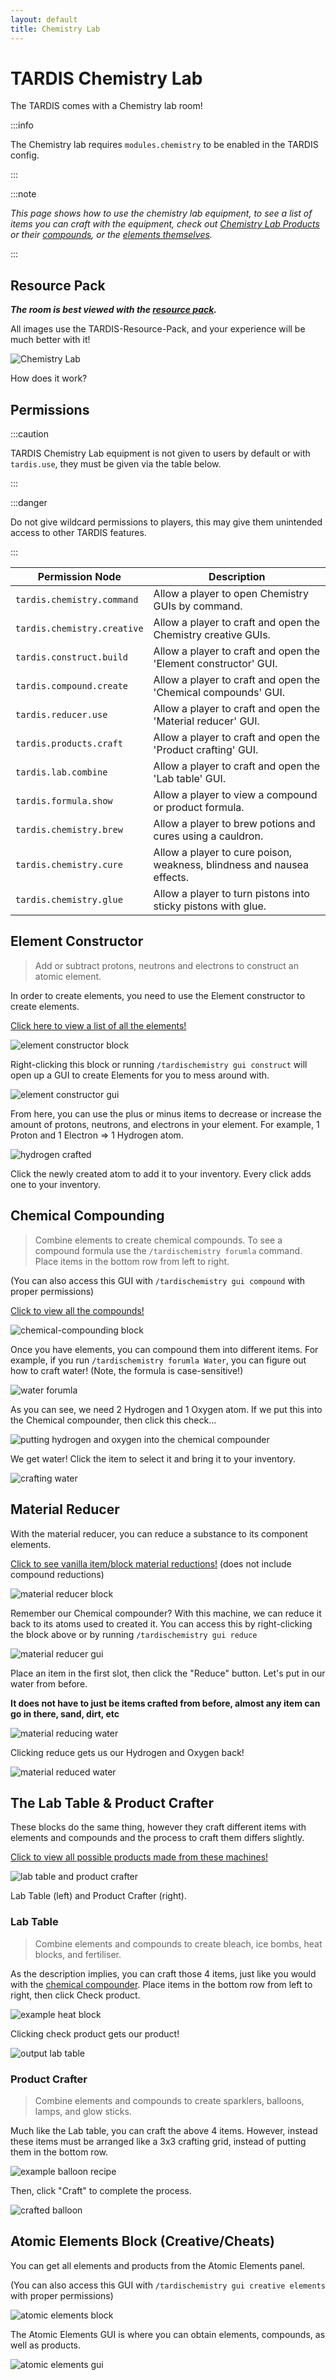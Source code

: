 ```yaml
---
layout: default
title: Chemistry Lab
---
```


# TARDIS Chemistry Lab

The TARDIS comes with a Chemistry lab room!

:::info

The Chemistry lab requires `modules.chemistry` to be enabled in the TARDIS config.

:::

:::note

*This page shows how to use the chemistry lab equipment, to see a list of items you can craft with the equipment, check
out [Chemistry Lab Products](/chemistry-lab/products) or their [compounds](/chemistry-lab/compounds), or
the [elements themselves](/chemistry-lab/elements).*

:::

## Resource Pack

***The room is best viewed with the [resource pack](/resource-packs).***

All images use the TARDIS-Resource-Pack, and your experience will be much better with it!

![Chemistry Lab](/images/rooms/vanilla/chemistry-lab.png)

How does it work?

## Permissions

:::caution

TARDIS Chemistry Lab equipment is not given to users by default or with `tardis.use`, they must be given via the table
below.

:::

:::danger

Do not give wildcard permissions to players, this may give them unintended access to other TARDIS features.

:::

| Permission Node             | Description                                                            |
|-----------------------------|------------------------------------------------------------------------|
| `tardis.chemistry.command`  | Allow a player to open Chemistry GUIs by command.                      |
| `tardis.chemistry.creative` | Allow a player to craft and open the Chemistry creative GUIs.          |
| `tardis.construct.build`    | Allow a player to craft and open the 'Element constructor' GUI.        |
| `tardis.compound.create`    | Allow a player to craft and open the 'Chemical compounds' GUI.         |
| `tardis.reducer.use`        | Allow a player to craft and open the 'Material reducer' GUI.           |
| `tardis.products.craft`     | Allow a player to craft and open the 'Product crafting' GUI.           |
| `tardis.lab.combine`        | Allow a player to craft and open the 'Lab table' GUI.                  |
| `tardis.formula.show`       | Allow a player to view a compound or product formula.                  |
| `tardis.chemistry.brew`     | Allow a player to brew potions and cures using a cauldron.             |
| `tardis.chemistry.cure`     | Allow a player to cure poison, weakness, blindness and nausea effects. |
| `tardis.chemistry.glue`     | Allow a player to turn pistons into sticky pistons with glue.          |

## Element Constructor

> Add or subtract protons, neutrons and electrons to construct an atomic element.

In order to create elements, you need to use the Element constructor to create elements.

[Click here to view a list of all the elements!](/chemistry-lab/elements)

![element constructor block](/images/chemistry/element-constructor-block.png)

Right-clicking this block or running `/tardischemistry gui construct` will open up a GUI to create Elements for you to
mess around with.

![element constructor gui](/images/chemistry/element-constructor-gui.png)

From here, you can use the plus or minus items to decrease or increase the amount of protons, neutrons, and electrons in
your element. For example, 1 Proton and 1 Electron => 1 Hydrogen atom.

![hydrogen crafted](/images/chemistry/element-constructor-hydrogen.png)

Click the newly created atom to add it to your inventory. Every click adds one to your inventory.

## Chemical Compounding

> Combine elements to create chemical compounds. To see a compound formula use
the `/tardischemistry forumla` command. Place items in the bottom row from left to right.

(You can also access this GUI with `/tardischemistry gui compound` with proper permissions)

[Click to view all the compounds!](/chemistry-lab/compounds)

![chemical-compounding block](/images/chemistry/chemical-compounder-block.png)

Once you have elements, you can compound them into different items. For example, if you
run `/tardischemistry forumla Water`, you can figure out how to craft water! (Note, the formula is case-sensitive!)

![water forumla](/images/chemistry/formula-water.png)

As you can see, we need 2 Hydrogen and 1 Oxygen atom. If we put this into the Chemical compounder, then click this
check...

![putting hydrogen and oxygen into the chemical compounder](/images/chemistry/chemical-compounder-water-example.png)

We get water! Click the item to select it and bring it to your inventory.

![crafting water](/images/chemistry/chemical-compounder-water.png)

## Material Reducer

With the material reducer, you can reduce a substance to its component elements.

[Click to see vanilla item/block material reductions!](/chemistry-lab/material-reductions) (does not include compound reductions)

![material reducer block](/images/chemistry/material-reducer-block.png)

Remember our Chemical compounder? With this machine, we can reduce it back to its atoms used to created it. You can
access this by right-clicking the block above or by running `/tardischemistry gui reduce`

![material reducer gui](/images/chemistry/material-reducer-gui.png)

Place an item in the first slot, then click the "Reduce" button. Let's put in our water from before.

**It does not have to just be items crafted from before, almost any item can go in there, sand, dirt, etc**

![material reducing water](/images/chemistry/material-reducing-water.png)

Clicking reduce gets us our Hydrogen and Oxygen back!

![material reduced water](/images/chemistry/material-reduced-water.png)

## The Lab Table & Product Crafter

These blocks do the same thing, however they craft different items with elements and compounds and the process to craft
them differs slightly.

[Click to view all possible products made from these machines!](/chemistry-lab/products)

![lab table and product crafter](/images/chemistry/lab-table-product-crafter-blocks.png)

Lab Table (left) and Product Crafter (right).

### Lab Table

> Combine elements and compounds to create bleach, ice bombs, heat blocks, and fertiliser.

As the description implies, you can craft those 4 items, just like you would with
the [chemical compounder](#chemical-compounding). Place items in the bottom row from left to right, then click Check
product.

![example heat block](/images/chemistry/lab-table-gui-heat-block.png)

Clicking check product gets our product!

![output lab table](/images/chemistry/lab-table-output-heat-block.png)

### Product Crafter

> Combine elements and compounds to create sparklers, balloons, lamps, and glow sticks.

Much like the Lab table, you can craft the above 4 items. However, instead these items must be arranged like a 3x3
crafting grid, instead of putting them in the bottom row.

![example balloon recipe](/images/chemistry/product-crafting-balloon-example.png)

Then, click "Craft" to complete the process.

![crafted balloon](/images/chemistry/product-crafting-balloon-crafted.png)

## Atomic Elements Block (Creative/Cheats)

You can get all elements and products from the Atomic Elements panel.

(You can also access this GUI with `/tardischemistry gui creative elements` with proper permissions)

![atomic elements block](/images/chemistry/atomic-elements-block.png)

The Atomic Elements GUI is where you can obtain elements, compounds, as well as products.

![atomic elements gui](/images/chemistry/atomic-elememts-gui.png)
